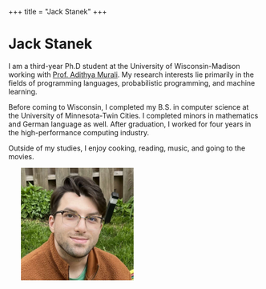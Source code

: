 +++
title = "Jack Stanek"
+++

<div id="bio-wrapper">
<div id="bio-inner">
  <h1>Jack Stanek</h1>

  I am a third-year Ph.D student at the University of Wisconsin-Madison working
  with <a href="https://muraliadithya.github.io/">Prof. Adithya Murali</a>. My
  research interests lie primarily in the fields of programming languages,
  probabilistic programming, and machine learning.

  Before coming to Wisconsin, I completed my B.S. in computer science at the
  University of Minnesota-Twin Cities. I completed minors in mathematics and
  German language as well. After graduation, I worked for four years in the
  high-performance computing industry.

  Outside of my studies, I enjoy cooking, reading, music, and going to the movies.
</div>
<img id="homeportrait" src="portrait_small.png" alt="Headshot of Jack Stanek" width="225" height="225" style="margin-left: 25px;">
</div>
